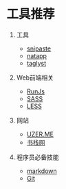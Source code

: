 # 工具推荐

1. 工具
     * [snipaste](https://zh.snipaste.com/)
     * [natapp](https://natapp.cn/)
     * [taglyst](http://www.taglyst.com/)
2. Web前端相关
     * [RunJs](https://runjs.cn/)
     * [SASS](https://www.sass.hk/)
     * [LESS](http://lesscss.cn/)

3. 网站
   * [UZER.ME](https://uzer.me/z/apps)
   * [书栈网](https://www.bookstack.cn/explore?page=4&tab=popular&cid=1)

4. 程序员必备技能

   * [markdown](https://www.mdeditor.com/)
   * [Git](https://git-scm.com/)

